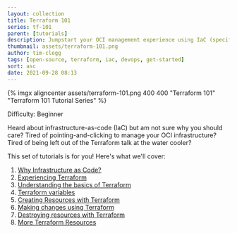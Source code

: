 ```yaml
---
layout: collection
title: Terraform 101
series: tf-101
parent: [tutorials]
description: Jumpstart your OCI management experience using IaC (specifically Terraform) with this tutorial series.
thumbnail: assets/terraform-101.png
author: tim-clegg
tags: [open-source, terraform, iac, devops, get-started]
sort: asc
date: 2021-09-28 08:13
---
```


{% imgx aligncenter assets/terraform-101.png 400 400 "Terraform 101" "Terraform 101 Tutorial Series" %}

Difficulty: Beginner

Heard about infrastructure-as-code (IaC) but am not sure why you should care?  Tired of pointing-and-clicking to manage your OCI infrastructure?  Tired of being left out of the Terraform talk at the water cooler?

This set of tutorials is for you!  Here's what we'll cover:

1. [Why Infrastructure as Code?](1-why-iac)
2. [Experiencing Terraform](2-experiencing-terraform)
3. [Understanding the basics of Terraform](3-understanding-terraform-basics)
4. [Terraform variables](4-variables)
5. [Creating Resources with Terraform](5-creating)
6. [Making changes using Terraform](6-changing)
7. [Destroying resources with Terraform](7-destroying)
8. [More Terraform Resources](8-resources)
